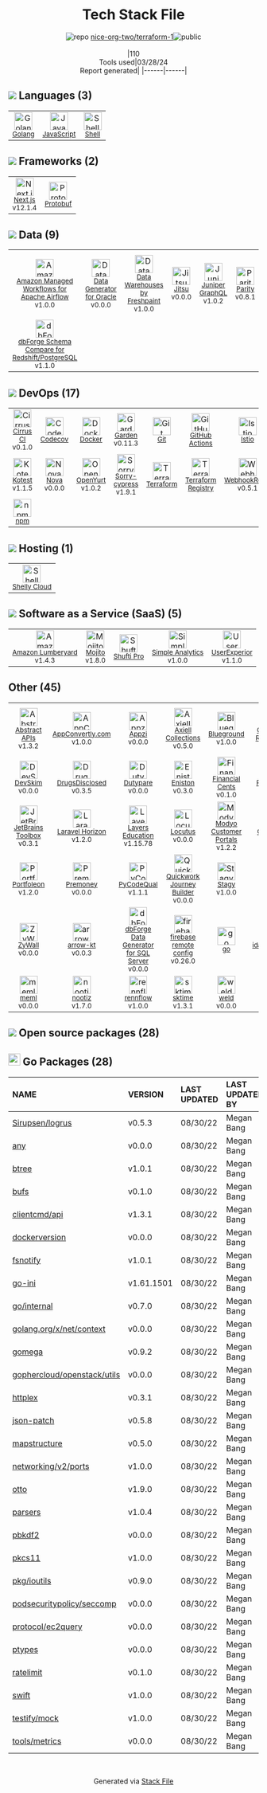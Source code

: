 <!--
&lt;--- Readme.md Snippet without images Start ---&gt;
## Tech Stack
nice-org-two/terraform-1 is built on the following main stack:

- [Golang](http://golang.org/) – Languages
- [JavaScript](https://developer.mozilla.org/en-US/docs/Web/JavaScript) – Languages
- [Shell](https://en.wikipedia.org/wiki/Shell_script) – Languages
- [Next.js](https://nextjs.org/) – Frameworks (Full Stack)
- [Protobuf](https://developers.google.com/protocol-buffers/) – Serialization Frameworks
- [Amazon Managed Workflows for Apache Airflow](https://aws.amazon.com/managed-workflows-for-apache-airflow/) – Workflow Manager
- [Data Generator for Oracle](https://www.devart.com/dbforge/oracle/data-generator/) – Database Tools
- [Data Warehouses by Freshpaint](https://www.freshpaint.io/product/warehouses) – Big Data as a Service
- [Jitsu](https://jitsu.com/) – Big Data as a Service
- [Juniper GraphQL](https://crates.io/crates/juniper) – GraphQL Tools
- [Parity](https://www.parity.io/) – Blockchain
- [Quickwork](https://quickwork.co/) – Workflow Manager
- [dbForge Query Builder for MySQL](https://www.devart.com/dbforge/mysql/querybuilder/) – Database Tools
- [dbForge Schema Compare for Redshift/PostgreSQL](https://www.devart.com/dbforge/postgresql/schemacompare/) – Database Tools
- [Cirrus CI](https://cirrus-ci.org/) – Continuous Integration
- [Codecov](https://codecov.io/) – Code Coverage
- [Docker](https://www.docker.com/) – Virtual Machine Platforms & Containers
- [Garden](https://garden.io/product/) – Container Tools
- [GitHub Actions](https://github.com/features/actions) – Continuous Integration
- [Istio](https://istio.io/) – Microservices Tools
- [JBehave](https://jbehave.org/) – Testing Frameworks
- [Kotest](https://kotest.io/) – Testing Frameworks
- [Nova](https://nova.app/) – Text Editor
- [OpenYurt](https://openyurt.io/en-us/) – Container Tools
- [Sorry-cypress](https://sorry-cypress.dev/) – Javascript Testing Framework
- [Terraform](https://www.terraform.io/) – Server Configuration and Automation
- [WebhookRelay](https://webhookrelay.com/) – localhost Tools
- [ZyXel](https://www.zyxel.com/us/en/) – Networking Hardware
- [Shelly Cloud](https://shellycloud.com/) – Platform as a Service
- [Amazon Lumberyard](https://aws.amazon.com/lumberyard/) – Game Development
- [Mojito](https://mojito.mx/) – A/B Testing Analytics
- [Shufti Pro](https://shuftipro.com/) – Identity Verification as a Service
- [Simple Analytics](https://simpleanalytics.com) – General Analytics
- [UserExperior](https://www.userexperior.com/) – Heatmap Analytics
- [Abstract APIs](https://www.abstractapi.com/) – Customer Information API
- [AppConvertly.com](https://www.appconvertly.com/) – Cross-Platform Mobile Tools
- [Appzi](https://www.appzi.com/) – Feedback Widget
- [Blueground](https://www.theblueground.com/) – Property Management
- [Content Discovery Feed](https://storychief.io/content-discovery) – Knowledge Management
- [DevSkim](https://github.com/microsoft/DevSkim) – Security
- [DrugsDisclosed](https://www.DrugsDisclosed.com) – Healthcare
- [Financial Cents](https://financial-cents.com/) – Accounting
- [Finder.io](https://finder.io/) – Email Validator
- [HelioHost](https://www.heliohost.org/) – Static Web Hosting
- [InVision Studio](https://www.invisionapp.com/studio) – Graphic Design
- [Modyo Customer Portals](https://www.modyo.com/solution/customer-portals) – Customer Profiles
- [PodRoom](https://www.podroom.live) – Customer Community
- [Portfoleon](https://www.portfoleon.com) – Project Management
- [Swiper Slider](https://swiperjs.com/) – Mobile UI Components
- [WSL](https://docs.microsoft.com/en-us/windows/wsl/about) – Operating Systems
- [sktime](https://www.sktime.org/en/latest/) – Machine Learning Tools

Full tech stack [here](/techstack.md)

&lt;--- Readme.md Snippet without images End ---&gt;

&lt;--- Readme.md Snippet with images Start ---&gt;
## Tech Stack
nice-org-two/terraform-1 is built on the following main stack:

- <img width='25' height='25' src='https://img.stackshare.io/service/1005/O6AczwfV_400x400.png' alt='Golang'/> [Golang](http://golang.org/) – Languages
- <img width='25' height='25' src='https://img.stackshare.io/service/1209/javascript.jpeg' alt='JavaScript'/> [JavaScript](https://developer.mozilla.org/en-US/docs/Web/JavaScript) – Languages
- <img width='25' height='25' src='https://img.stackshare.io/service/4631/default_c2062d40130562bdc836c13dbca02d318205a962.png' alt='Shell'/> [Shell](https://en.wikipedia.org/wiki/Shell_script) – Languages
- <img width='25' height='25' src='https://img.stackshare.io/service/5936/nextjs.png' alt='Next.js'/> [Next.js](https://nextjs.org/) – Frameworks (Full Stack)
- <img width='25' height='25' src='https://img.stackshare.io/service/4393/ma2jqJKH_400x400.png' alt='Protobuf'/> [Protobuf](https://developers.google.com/protocol-buffers/) – Serialization Frameworks
- <img width='25' height='25' src='https://img.stackshare.io/service/21799/default_c1b593d0eeac611b97edee3d68e1f785312c9914.png' alt='Amazon Managed Workflows for Apache Airflow'/> [Amazon Managed Workflows for Apache Airflow](https://aws.amazon.com/managed-workflows-for-apache-airflow/) – Workflow Manager
- <img width='25' height='25' src='https://img.stackshare.io/service/21191/default_1d21287b1234e1c633629cd5f671afd79b33b571.png' alt='Data Generator for Oracle'/> [Data Generator for Oracle](https://www.devart.com/dbforge/oracle/data-generator/) – Database Tools
- <img width='25' height='25' src='https://img.stackshare.io/service/21707/default_8a8dd7da278574d984423a5b59b816f079f8b5c9.png' alt='Data Warehouses by Freshpaint'/> [Data Warehouses by Freshpaint](https://www.freshpaint.io/product/warehouses) – Big Data as a Service
- <img width='25' height='25' src='https://img.stackshare.io/service/21529/default_7413c21e0ebfd8eea466763569e8f7defd17e93a.jpg' alt='Jitsu'/> [Jitsu](https://jitsu.com/) – Big Data as a Service
- <img width='25' height='25' src='https://img.stackshare.io/service/21838/default_f77f1e94d558e229a982490ddb0fc39a81ea2e84.png' alt='Juniper GraphQL'/> [Juniper GraphQL](https://crates.io/crates/juniper) – GraphQL Tools
- <img width='25' height='25' src='https://img.stackshare.io/service/21153/default_e7ffd9513374109d00c62e9730418f78ee0a8e91.jpg' alt='Parity'/> [Parity](https://www.parity.io/) – Blockchain
- <img width='25' height='25' src='https://img.stackshare.io/service/21122/default_1f970871c388438e737793ed23ce9b5099a178cf.jpg' alt='Quickwork'/> [Quickwork](https://quickwork.co/) – Workflow Manager
- <img width='25' height='25' src='https://img.stackshare.io/service/21197/default_8a0f32264df8a72e42495ce2cac4974819fe2aef.png' alt='dbForge Query Builder for MySQL'/> [dbForge Query Builder for MySQL](https://www.devart.com/dbforge/mysql/querybuilder/) – Database Tools
- <img width='25' height='25' src='https://img.stackshare.io/service/21199/default_fc2ebc762805baf8c27cb23feb12da62593659c2.png' alt='dbForge Schema Compare for Redshift/PostgreSQL'/> [dbForge Schema Compare for Redshift/PostgreSQL](https://www.devart.com/dbforge/postgresql/schemacompare/) – Database Tools
- <img width='25' height='25' src='https://img.stackshare.io/service/21405/default_606db6f1b72bbb18cb2ac7ffea643b8f1fcc4981.jpg' alt='Cirrus CI'/> [Cirrus CI](https://cirrus-ci.org/) – Continuous Integration
- <img width='25' height='25' src='https://img.stackshare.io/service/2673/Codecov_Mark_Circle_Pink.png' alt='Codecov'/> [Codecov](https://codecov.io/) – Code Coverage
- <img width='25' height='25' src='https://img.stackshare.io/service/586/n4u37v9t_400x400.png' alt='Docker'/> [Docker](https://www.docker.com/) – Virtual Machine Platforms & Containers
- <img width='25' height='25' src='https://img.stackshare.io/service/21618/default_263f520e84b3c6019908a8434d449c889855068c.jpg' alt='Garden'/> [Garden](https://garden.io/product/) – Container Tools
- <img width='25' height='25' src='https://img.stackshare.io/service/11563/actions.png' alt='GitHub Actions'/> [GitHub Actions](https://github.com/features/actions) – Continuous Integration
- <img width='25' height='25' src='https://img.stackshare.io/service/7028/AGpa5VZV.jpg' alt='Istio'/> [Istio](https://istio.io/) – Microservices Tools
- <img width='25' height='25' src='https://img.stackshare.io/service/21152/default_be7d0621c1cb8392534d70dac8830cce7a486fd0.png' alt='JBehave'/> [JBehave](https://jbehave.org/) – Testing Frameworks
- <img width='25' height='25' src='https://img.stackshare.io/service/21154/default_5b7922a99e2d777cabf7d8a9b4ba9ff0627eae82.png' alt='Kotest'/> [Kotest](https://kotest.io/) – Testing Frameworks
- <img width='25' height='25' src='https://img.stackshare.io/service/21144/default_5df18050fa89a70e2738ac6c3635d847664bb971.png' alt='Nova'/> [Nova](https://nova.app/) – Text Editor
- <img width='25' height='25' src='https://img.stackshare.io/service/21147/default_f869ec037993bd2c3967e7b605ca929be6bbf362.png' alt='OpenYurt'/> [OpenYurt](https://openyurt.io/en-us/) – Container Tools
- <img width='25' height='25' src='https://img.stackshare.io/service/21484/default_963b231bf851825f96921d525d274e8f0b342f21.png' alt='Sorry-cypress'/> [Sorry-cypress](https://sorry-cypress.dev/) – Javascript Testing Framework
- <img width='25' height='25' src='https://img.stackshare.io/service/1276/default_2316907c4199f912e2ed79cbdb99025c9e5e2665.png' alt='Terraform'/> [Terraform](https://www.terraform.io/) – Server Configuration and Automation
- <img width='25' height='25' src='https://img.stackshare.io/service/21215/default_398a368cd5622ee6529f23799af5d8f63b643e88.jpg' alt='WebhookRelay'/> [WebhookRelay](https://webhookrelay.com/) – localhost Tools
- <img width='25' height='25' src='https://img.stackshare.io/service/21126/default_82855a9a63ac94e02248a391b260a94acbafb41a.png' alt='ZyXel'/> [ZyXel](https://www.zyxel.com/us/en/) – Networking Hardware
- <img width='25' height='25' src='https://img.stackshare.io/service/666/X0g3ER4B.png' alt='Shelly Cloud'/> [Shelly Cloud](https://shellycloud.com/) – Platform as a Service
- <img width='25' height='25' src='https://img.stackshare.io/service/21759/default_5c53af6aae91062d807462815c519a7745aabf4d.png' alt='Amazon Lumberyard'/> [Amazon Lumberyard](https://aws.amazon.com/lumberyard/) – Game Development
- <img width='25' height='25' src='https://img.stackshare.io/service/21128/default_365d9038c30c48f50098c35273682af3bc86e218.png' alt='Mojito'/> [Mojito](https://mojito.mx/) – A/B Testing Analytics
- <img width='25' height='25' src='https://img.stackshare.io/service/21558/default_44cf04260e415c9c264c0736be65f267677c3097.png' alt='Shufti Pro'/> [Shufti Pro](https://shuftipro.com/) – Identity Verification as a Service
- <img width='25' height='25' src='https://img.stackshare.io/service/21298/default_3e94918409fb0890c50a99024c2b47b1df7577e3.jpg' alt='Simple Analytics'/> [Simple Analytics](https://simpleanalytics.com) – General Analytics
- <img width='25' height='25' src='https://img.stackshare.io/service/21784/default_4868b22639885f7e5ae55e012952ca11acc0da00.png' alt='UserExperior'/> [UserExperior](https://www.userexperior.com/) – Heatmap Analytics
- <img width='25' height='25' src='https://img.stackshare.io/service/21140/default_8a94513f1340db48c564130fc609b4ce3d010a76.png' alt='Abstract APIs'/> [Abstract APIs](https://www.abstractapi.com/) – Customer Information API
- <img width='25' height='25' src='https://img.stackshare.io/service/21546/default_9d8d550cb66354aaa97db11bda2dadc569edb8ec.png' alt='AppConvertly.com'/> [AppConvertly.com](https://www.appconvertly.com/) – Cross-Platform Mobile Tools
- <img width='25' height='25' src='https://img.stackshare.io/service/21120/default_ff503018433e4c15bd8f88f38f956808d71ae76e.jpg' alt='Appzi'/> [Appzi](https://www.appzi.com/) – Feedback Widget
- <img width='25' height='25' src='https://img.stackshare.io/service/21348/default_1708964b3ede87764620fdb8041cec7b4a275188.jpg' alt='Blueground'/> [Blueground](https://www.theblueground.com/) – Property Management
- <img width='25' height='25' src='https://img.stackshare.io/service/21138/default_1333cc334a57817c9ab69aeb76cfdcafe582056a.jpg' alt='Content Discovery Feed'/> [Content Discovery Feed](https://storychief.io/content-discovery) – Knowledge Management
- <img width='25' height='25' src='https://img.stackshare.io/service/21614/default_f257b5cc2726c89cbe3cb363b49fd1dbabdbd172.png' alt='DevSkim'/> [DevSkim](https://github.com/microsoft/DevSkim) – Security
- <img width='25' height='25' src='https://img.stackshare.io/service/21139/default_a91af1b38a50bbe8d5c2a2885d3add753139c68e.png' alt='DrugsDisclosed'/> [DrugsDisclosed](https://www.DrugsDisclosed.com) – Healthcare
- <img width='25' height='25' src='https://img.stackshare.io/service/21601/default_9e3ad30996dd9561abe373f7d6ad50535688c245.png' alt='Financial Cents'/> [Financial Cents](https://financial-cents.com/) – Accounting
- <img width='25' height='25' src='https://img.stackshare.io/service/21202/default_1d8852f33de7f06897c85459e95f0572c83aa76c.png' alt='Finder.io'/> [Finder.io](https://finder.io/) – Email Validator
- <img width='25' height='25' src='https://img.stackshare.io/service/21136/default_8b5bd108e202fe0a7dda1dd539928142a045abb3.jpg' alt='HelioHost'/> [HelioHost](https://www.heliohost.org/) – Static Web Hosting
- <img width='25' height='25' src='https://img.stackshare.io/service/21319/default_5b524a13b50d545f281f91ae8135508b36ce90be.jpg' alt='InVision Studio'/> [InVision Studio](https://www.invisionapp.com/studio) – Graphic Design
- <img width='25' height='25' src='https://img.stackshare.io/service/21315/default_499399dc690af0e91d379644dec00880e20c6f5a.png' alt='Modyo Customer Portals'/> [Modyo Customer Portals](https://www.modyo.com/solution/customer-portals) – Customer Profiles
- <img width='25' height='25' src='https://img.stackshare.io/service/21118/default_9a7a00fb1b5d7592ccf97fa29f819c3ea64179da.jpg' alt='PodRoom'/> [PodRoom](https://www.podroom.live) – Customer Community
- <img width='25' height='25' src='https://img.stackshare.io/service/21782/default_fcbbc5adc35ec5a0ba74910b4e7156d57c1d3155.jpg' alt='Portfoleon'/> [Portfoleon](https://www.portfoleon.com) – Project Management
- <img width='25' height='25' src='https://img.stackshare.io/service/21212/default_5a94ffae10b58d58b627f27e5c21cb4a919801c3.png' alt='Swiper Slider'/> [Swiper Slider](https://swiperjs.com/) – Mobile UI Components
- <img width='25' height='25' src='https://img.stackshare.io/service/21407/default_50834d775ade6b5f1b26a16b626ef3058b6ccf58.png' alt='WSL'/> [WSL](https://docs.microsoft.com/en-us/windows/wsl/about) – Operating Systems
- <img width='25' height='25' src='https://img.stackshare.io/service/21145/default_e666d7c3f53fbe0134f58c3072ae6af7c46cf562.jpg' alt='sktime'/> [sktime](https://www.sktime.org/en/latest/) – Machine Learning Tools

Full tech stack [here](/techstack.md)

&lt;--- Readme.md Snippet with images End ---&gt;
-->
<div align="center">

# Tech Stack File
![](https://img.stackshare.io/repo.svg "repo") [nice-org-two/terraform-1](https://github.com/nice-org-two/terraform-1)![](https://img.stackshare.io/public_badge.svg "public")
<br/><br/>
|110<br/>Tools used|03/28/24 <br/>Report generated|
|------|------|
</div>

## <img src='https://img.stackshare.io/languages.svg'/> Languages (3)
<table><tr>
  <td align='center'>
  <img width='36' height='36' src='https://img.stackshare.io/service/1005/O6AczwfV_400x400.png' alt='Golang'>
  <br>
  <sub><a href="http://golang.org/">Golang</a></sub>
  <br>
  <sub></sub>
</td>

<td align='center'>
  <img width='36' height='36' src='https://img.stackshare.io/service/1209/javascript.jpeg' alt='JavaScript'>
  <br>
  <sub><a href="https://developer.mozilla.org/en-US/docs/Web/JavaScript">JavaScript</a></sub>
  <br>
  <sub></sub>
</td>

<td align='center'>
  <img width='36' height='36' src='https://img.stackshare.io/service/4631/default_c2062d40130562bdc836c13dbca02d318205a962.png' alt='Shell'>
  <br>
  <sub><a href="https://en.wikipedia.org/wiki/Shell_script">Shell</a></sub>
  <br>
  <sub></sub>
</td>

</tr>
</table>

## <img src='https://img.stackshare.io/frameworks.svg'/> Frameworks (2)
<table><tr>
  <td align='center'>
  <img width='36' height='36' src='https://img.stackshare.io/service/5936/nextjs.png' alt='Next.js'>
  <br>
  <sub><a href="https://nextjs.org/">Next.js</a></sub>
  <br>
  <sub>v12.1.4</sub>
</td>

<td align='center'>
  <img width='36' height='36' src='https://img.stackshare.io/service/4393/ma2jqJKH_400x400.png' alt='Protobuf'>
  <br>
  <sub><a href="https://developers.google.com/protocol-buffers/">Protobuf</a></sub>
  <br>
  <sub></sub>
</td>

</tr>
</table>

## <img src='https://img.stackshare.io/databases.svg'/> Data (9)
<table><tr>
  <td align='center'>
  <img width='36' height='36' src='https://img.stackshare.io/service/21799/default_c1b593d0eeac611b97edee3d68e1f785312c9914.png' alt='Amazon Managed Workflows for Apache Airflow'>
  <br>
  <sub><a href="https://aws.amazon.com/managed-workflows-for-apache-airflow/">Amazon Managed Workflows for Apache Airflow</a></sub>
  <br>
  <sub>v1.0.0</sub>
</td>

<td align='center'>
  <img width='36' height='36' src='https://img.stackshare.io/service/21191/default_1d21287b1234e1c633629cd5f671afd79b33b571.png' alt='Data Generator for Oracle'>
  <br>
  <sub><a href="https://www.devart.com/dbforge/oracle/data-generator/">Data Generator for Oracle</a></sub>
  <br>
  <sub>v0.0.0</sub>
</td>

<td align='center'>
  <img width='36' height='36' src='https://img.stackshare.io/service/21707/default_8a8dd7da278574d984423a5b59b816f079f8b5c9.png' alt='Data Warehouses by Freshpaint'>
  <br>
  <sub><a href="https://www.freshpaint.io/product/warehouses">Data Warehouses by Freshpaint</a></sub>
  <br>
  <sub>v1.0.0</sub>
</td>

<td align='center'>
  <img width='36' height='36' src='https://img.stackshare.io/service/21529/default_7413c21e0ebfd8eea466763569e8f7defd17e93a.jpg' alt='Jitsu'>
  <br>
  <sub><a href="https://jitsu.com/">Jitsu</a></sub>
  <br>
  <sub>v0.0.0</sub>
</td>

<td align='center'>
  <img width='36' height='36' src='https://img.stackshare.io/service/21838/default_f77f1e94d558e229a982490ddb0fc39a81ea2e84.png' alt='Juniper GraphQL'>
  <br>
  <sub><a href="https://crates.io/crates/juniper">Juniper GraphQL</a></sub>
  <br>
  <sub>v1.0.2</sub>
</td>

<td align='center'>
  <img width='36' height='36' src='https://img.stackshare.io/service/21153/default_e7ffd9513374109d00c62e9730418f78ee0a8e91.jpg' alt='Parity'>
  <br>
  <sub><a href="https://www.parity.io/">Parity</a></sub>
  <br>
  <sub>v0.8.1</sub>
</td>

<td align='center'>
  <img width='36' height='36' src='https://img.stackshare.io/service/21122/default_1f970871c388438e737793ed23ce9b5099a178cf.jpg' alt='Quickwork'>
  <br>
  <sub><a href="https://quickwork.co/">Quickwork</a></sub>
  <br>
  <sub>v1.1.0</sub>
</td>

<td align='center'>
  <img width='36' height='36' src='https://img.stackshare.io/service/21197/default_8a0f32264df8a72e42495ce2cac4974819fe2aef.png' alt='dbForge Query Builder for MySQL'>
  <br>
  <sub><a href="https://www.devart.com/dbforge/mysql/querybuilder/">dbForge Query Builder for MySQL</a></sub>
  <br>
  <sub>v0.1.0</sub>
</td>

</tr>
<tr>
  <td align='center'>
  <img width='36' height='36' src='https://img.stackshare.io/service/21199/default_fc2ebc762805baf8c27cb23feb12da62593659c2.png' alt='dbForge Schema Compare for Redshift/PostgreSQL'>
  <br>
  <sub><a href="https://www.devart.com/dbforge/postgresql/schemacompare/">dbForge Schema Compare for Redshift/PostgreSQL</a></sub>
  <br>
  <sub>v1.1.0</sub>
</td>

</tr>
</table>

## <img src='https://img.stackshare.io/devops.svg'/> DevOps (17)
<table><tr>
  <td align='center'>
  <img width='36' height='36' src='https://img.stackshare.io/service/21405/default_606db6f1b72bbb18cb2ac7ffea643b8f1fcc4981.jpg' alt='Cirrus CI'>
  <br>
  <sub><a href="https://cirrus-ci.org/">Cirrus CI</a></sub>
  <br>
  <sub>v0.1.0</sub>
</td>

<td align='center'>
  <img width='36' height='36' src='https://img.stackshare.io/service/2673/Codecov_Mark_Circle_Pink.png' alt='Codecov'>
  <br>
  <sub><a href="https://codecov.io/">Codecov</a></sub>
  <br>
  <sub></sub>
</td>

<td align='center'>
  <img width='36' height='36' src='https://img.stackshare.io/service/586/n4u37v9t_400x400.png' alt='Docker'>
  <br>
  <sub><a href="https://www.docker.com/">Docker</a></sub>
  <br>
  <sub></sub>
</td>

<td align='center'>
  <img width='36' height='36' src='https://img.stackshare.io/service/21618/default_263f520e84b3c6019908a8434d449c889855068c.jpg' alt='Garden'>
  <br>
  <sub><a href="https://garden.io/product/">Garden</a></sub>
  <br>
  <sub>v0.11.3</sub>
</td>

<td align='center'>
  <img width='36' height='36' src='https://img.stackshare.io/service/1046/git.png' alt='Git'>
  <br>
  <sub><a href="http://git-scm.com/">Git</a></sub>
  <br>
  <sub></sub>
</td>

<td align='center'>
  <img width='36' height='36' src='https://img.stackshare.io/service/11563/actions.png' alt='GitHub Actions'>
  <br>
  <sub><a href="https://github.com/features/actions">GitHub Actions</a></sub>
  <br>
  <sub></sub>
</td>

<td align='center'>
  <img width='36' height='36' src='https://img.stackshare.io/service/7028/AGpa5VZV.jpg' alt='Istio'>
  <br>
  <sub><a href="https://istio.io/">Istio</a></sub>
  <br>
  <sub></sub>
</td>

<td align='center'>
  <img width='36' height='36' src='https://img.stackshare.io/service/21152/default_be7d0621c1cb8392534d70dac8830cce7a486fd0.png' alt='JBehave'>
  <br>
  <sub><a href="https://jbehave.org/">JBehave</a></sub>
  <br>
  <sub>v0.0.0</sub>
</td>

</tr>
<tr>
  <td align='center'>
  <img width='36' height='36' src='https://img.stackshare.io/service/21154/default_5b7922a99e2d777cabf7d8a9b4ba9ff0627eae82.png' alt='Kotest'>
  <br>
  <sub><a href="https://kotest.io/">Kotest</a></sub>
  <br>
  <sub>v1.1.5</sub>
</td>

<td align='center'>
  <img width='36' height='36' src='https://img.stackshare.io/service/21144/default_5df18050fa89a70e2738ac6c3635d847664bb971.png' alt='Nova'>
  <br>
  <sub><a href="https://nova.app/">Nova</a></sub>
  <br>
  <sub>v0.0.0</sub>
</td>

<td align='center'>
  <img width='36' height='36' src='https://img.stackshare.io/service/21147/default_f869ec037993bd2c3967e7b605ca929be6bbf362.png' alt='OpenYurt'>
  <br>
  <sub><a href="https://openyurt.io/en-us/">OpenYurt</a></sub>
  <br>
  <sub>v1.0.2</sub>
</td>

<td align='center'>
  <img width='36' height='36' src='https://img.stackshare.io/service/21484/default_963b231bf851825f96921d525d274e8f0b342f21.png' alt='Sorry-cypress'>
  <br>
  <sub><a href="https://sorry-cypress.dev/">Sorry-cypress</a></sub>
  <br>
  <sub>v1.9.1</sub>
</td>

<td align='center'>
  <img width='36' height='36' src='https://img.stackshare.io/service/1276/default_2316907c4199f912e2ed79cbdb99025c9e5e2665.png' alt='Terraform'>
  <br>
  <sub><a href="https://www.terraform.io/">Terraform</a></sub>
  <br>
  <sub></sub>
</td>

<td align='center'>
  <img width='36' height='36' src='https://img.stackshare.io/package_manager/49093/default_cdf079d244bded073d455911e6ce679abb1b77ab.png' alt='Terraform Registry'>
  <br>
  <sub><a href="https://registry.terraform.io/">Terraform Registry</a></sub>
  <br>
  <sub></sub>
</td>

<td align='center'>
  <img width='36' height='36' src='https://img.stackshare.io/service/21215/default_398a368cd5622ee6529f23799af5d8f63b643e88.jpg' alt='WebhookRelay'>
  <br>
  <sub><a href="https://webhookrelay.com/">WebhookRelay</a></sub>
  <br>
  <sub>v0.5.1</sub>
</td>

<td align='center'>
  <img width='36' height='36' src='https://img.stackshare.io/service/21126/default_82855a9a63ac94e02248a391b260a94acbafb41a.png' alt='ZyXel'>
  <br>
  <sub><a href="https://www.zyxel.com/us/en/">ZyXel</a></sub>
  <br>
  <sub>v0.0.0</sub>
</td>

</tr>
<tr>
  <td align='center'>
  <img width='36' height='36' src='https://img.stackshare.io/service/1120/lejvzrnlpb308aftn31u.png' alt='npm'>
  <br>
  <sub><a href="https://www.npmjs.com/">npm</a></sub>
  <br>
  <sub></sub>
</td>

</tr>
</table>

## <img src='https://img.stackshare.io/hosting.svg'/> Hosting (1)
<table><tr>
  <td align='center'>
  <img width='36' height='36' src='https://img.stackshare.io/service/666/X0g3ER4B.png' alt='Shelly Cloud'>
  <br>
  <sub><a href="https://shellycloud.com/">Shelly Cloud</a></sub>
  <br>
  <sub></sub>
</td>

</tr>
</table>

## <img src='https://img.stackshare.io/saas.svg'/> Software as a Service (SaaS) (5)
<table><tr>
  <td align='center'>
  <img width='36' height='36' src='https://img.stackshare.io/service/21759/default_5c53af6aae91062d807462815c519a7745aabf4d.png' alt='Amazon Lumberyard'>
  <br>
  <sub><a href="https://aws.amazon.com/lumberyard/">Amazon Lumberyard</a></sub>
  <br>
  <sub>v1.4.3</sub>
</td>

<td align='center'>
  <img width='36' height='36' src='https://img.stackshare.io/service/21128/default_365d9038c30c48f50098c35273682af3bc86e218.png' alt='Mojito'>
  <br>
  <sub><a href="https://mojito.mx/">Mojito</a></sub>
  <br>
  <sub>v1.8.0</sub>
</td>

<td align='center'>
  <img width='36' height='36' src='https://img.stackshare.io/service/21558/default_44cf04260e415c9c264c0736be65f267677c3097.png' alt='Shufti Pro'>
  <br>
  <sub><a href="https://shuftipro.com/">Shufti Pro</a></sub>
  <br>
  <sub></sub>
</td>

<td align='center'>
  <img width='36' height='36' src='https://img.stackshare.io/service/21298/default_3e94918409fb0890c50a99024c2b47b1df7577e3.jpg' alt='Simple Analytics'>
  <br>
  <sub><a href="https://simpleanalytics.com">Simple Analytics</a></sub>
  <br>
  <sub>v1.0.0</sub>
</td>

<td align='center'>
  <img width='36' height='36' src='https://img.stackshare.io/service/21784/default_4868b22639885f7e5ae55e012952ca11acc0da00.png' alt='UserExperior'>
  <br>
  <sub><a href="https://www.userexperior.com/">UserExperior</a></sub>
  <br>
  <sub>v1.1.0</sub>
</td>

</tr>
</table>

## Other (45)
<table><tr>
  <td align='center'>
  <img width='36' height='36' src='https://img.stackshare.io/service/21140/default_8a94513f1340db48c564130fc609b4ce3d010a76.png' alt='Abstract APIs'>
  <br>
  <sub><a href="https://www.abstractapi.com/">Abstract APIs</a></sub>
  <br>
  <sub>v1.3.2</sub>
</td>

<td align='center'>
  <img width='36' height='36' src='https://img.stackshare.io/service/21546/default_9d8d550cb66354aaa97db11bda2dadc569edb8ec.png' alt='AppConvertly.com'>
  <br>
  <sub><a href="https://www.appconvertly.com/">AppConvertly.com</a></sub>
  <br>
  <sub>v1.0.0</sub>
</td>

<td align='center'>
  <img width='36' height='36' src='https://img.stackshare.io/service/21120/default_ff503018433e4c15bd8f88f38f956808d71ae76e.jpg' alt='Appzi'>
  <br>
  <sub><a href="https://www.appzi.com/">Appzi</a></sub>
  <br>
  <sub>v0.0.0</sub>
</td>

<td align='center'>
  <img width='36' height='36' src='https://img.stackshare.io/service/21203/default_e83656254ceca8a19a90cf2e6b31c38ba31a23bb.png' alt='Axiell Collections'>
  <br>
  <sub><a href="https://www.axiell.com/solutions/product/axiell-collections/">Axiell Collections</a></sub>
  <br>
  <sub>v0.5.0</sub>
</td>

<td align='center'>
  <img width='36' height='36' src='https://img.stackshare.io/service/21348/default_1708964b3ede87764620fdb8041cec7b4a275188.jpg' alt='Blueground'>
  <br>
  <sub><a href="https://www.theblueground.com/">Blueground</a></sub>
  <br>
  <sub>v1.0.0</sub>
</td>

<td align='center'>
  <img width='36' height='36' src='https://img.stackshare.io/service/21845/default_68651d778c8418423d985b3864a908913648b92c.png' alt='CALIPIO Recorder'>
  <br>
  <sub><a href="https://recorder.calipio.com">CALIPIO Recorder</a></sub>
  <br>
  <sub>v1.0.0</sub>
</td>

<td align='center'>
  <img width='36' height='36' src='https://img.stackshare.io/service/21737/default_4315d5471752ca1edfed1da3b3623ae92984a393.png' alt='Clutch.io'>
  <br>
  <sub><a href="Https://clutch.io ">Clutch.io</a></sub>
  <br>
  <sub>v0.4.0</sub>
</td>

<td align='center'>
  <img width='36' height='36' src='https://img.stackshare.io/service/21138/default_1333cc334a57817c9ab69aeb76cfdcafe582056a.jpg' alt='Content Discovery Feed'>
  <br>
  <sub><a href="https://storychief.io/content-discovery">Content Discovery Feed</a></sub>
  <br>
  <sub>v0.0.0</sub>
</td>

</tr>
<tr>
  <td align='center'>
  <img width='36' height='36' src='https://img.stackshare.io/service/21614/default_f257b5cc2726c89cbe3cb363b49fd1dbabdbd172.png' alt='DevSkim'>
  <br>
  <sub><a href="https://github.com/microsoft/DevSkim">DevSkim</a></sub>
  <br>
  <sub>v0.0.0</sub>
</td>

<td align='center'>
  <img width='36' height='36' src='https://img.stackshare.io/service/21139/default_a91af1b38a50bbe8d5c2a2885d3add753139c68e.png' alt='DrugsDisclosed'>
  <br>
  <sub><a href="https://www.DrugsDisclosed.com">DrugsDisclosed</a></sub>
  <br>
  <sub>v0.3.5</sub>
</td>

<td align='center'>
  <img width='36' height='36' src='https://img.stackshare.io/service/21119/default_7d7cdfe126e00b141809117af1af8ba177913dc4.png' alt='Dutypare'>
  <br>
  <sub><a href="https://dutypare.com">Dutypare</a></sub>
  <br>
  <sub>v0.0.0</sub>
</td>

<td align='center'>
  <img width='36' height='36' src='https://img.stackshare.io/service/21626/default_c0fde59b2b87032b98232418403c06ab20941ac3.png' alt='Eniston'>
  <br>
  <sub><a href="https://eniston.io">Eniston</a></sub>
  <br>
  <sub>v0.3.0</sub>
</td>

<td align='center'>
  <img width='36' height='36' src='https://img.stackshare.io/service/21601/default_9e3ad30996dd9561abe373f7d6ad50535688c245.png' alt='Financial Cents'>
  <br>
  <sub><a href="https://financial-cents.com/">Financial Cents</a></sub>
  <br>
  <sub>v0.1.0</sub>
</td>

<td align='center'>
  <img width='36' height='36' src='https://img.stackshare.io/service/21202/default_1d8852f33de7f06897c85459e95f0572c83aa76c.png' alt='Finder.io'>
  <br>
  <sub><a href="https://finder.io/">Finder.io</a></sub>
  <br>
  <sub>v0.0.0</sub>
</td>

<td align='center'>
  <img width='36' height='36' src='https://img.stackshare.io/service/21136/default_8b5bd108e202fe0a7dda1dd539928142a045abb3.jpg' alt='HelioHost'>
  <br>
  <sub><a href="https://www.heliohost.org/">HelioHost</a></sub>
  <br>
  <sub>v0.5.0</sub>
</td>

<td align='center'>
  <img width='36' height='36' src='https://img.stackshare.io/service/21319/default_5b524a13b50d545f281f91ae8135508b36ce90be.jpg' alt='InVision Studio'>
  <br>
  <sub><a href="https://www.invisionapp.com/studio">InVision Studio</a></sub>
  <br>
  <sub>v0.5.0</sub>
</td>

</tr>
<tr>
  <td align='center'>
  <img width='36' height='36' src='https://img.stackshare.io/service/21159/default_15d84d743a05c34a32cfd8708e7ef1266d0c4b77.png' alt='JetBrains Toolbox'>
  <br>
  <sub><a href="https://www.jetbrains.com/lp/toolbox/">JetBrains Toolbox</a></sub>
  <br>
  <sub>v0.3.1</sub>
</td>

<td align='center'>
  <img width='36' height='36' src='https://img.stackshare.io/service/21156/default_6d2d8b3cae9a903e4a34054ca1111e74abdae434.png' alt='Laravel Horizon'>
  <br>
  <sub><a href="https://laravel.com/docs/master/horizon">Laravel Horizon</a></sub>
  <br>
  <sub>v1.2.0</sub>
</td>

<td align='center'>
  <img width='36' height='36' src='https://img.stackshare.io/service/21161/default_8b04c9d4f8310a7ae636d0b92fdd9fd925afe181.png' alt='Layers Education'>
  <br>
  <sub><a href="https://layers.education/">Layers Education</a></sub>
  <br>
  <sub>v1.15.78</sub>
</td>

<td align='center'>
  <img width='36' height='36' src='https://img.stackshare.io/service/21474/default_60765f03bff1080a9412e449db13636b317c3cb6.png' alt='Locutus'>
  <br>
  <sub><a href="https://locutus.io/">Locutus</a></sub>
  <br>
  <sub>v0.0.0</sub>
</td>

<td align='center'>
  <img width='36' height='36' src='https://img.stackshare.io/service/21315/default_499399dc690af0e91d379644dec00880e20c6f5a.png' alt='Modyo Customer Portals'>
  <br>
  <sub><a href="https://www.modyo.com/solution/customer-portals">Modyo Customer Portals</a></sub>
  <br>
  <sub>v1.2.2</sub>
</td>

<td align='center'>
  <img width='36' height='36' src='https://img.stackshare.io/service/21651/default_9a3d2b24ff68521a199b799149b8c1415f5be9fc.png' alt='OGCAPI'>
  <br>
  <sub><a href="https://ogcapi.ogc.org/">OGCAPI</a></sub>
  <br>
  <sub>v1.1.1</sub>
</td>

<td align='center'>
  <img width='36' height='36' src='https://img.stackshare.io/service/21931/default_4ca7826f0adcaa1d0edab80159dce2b16e06c99c.png' alt='Outflash'>
  <br>
  <sub><a href="https://outflash.xyz">Outflash</a></sub>
  <br>
  <sub>v1.66.2</sub>
</td>

<td align='center'>
  <img width='36' height='36' src='https://img.stackshare.io/service/21118/default_9a7a00fb1b5d7592ccf97fa29f819c3ea64179da.jpg' alt='PodRoom'>
  <br>
  <sub><a href="https://www.podroom.live">PodRoom</a></sub>
  <br>
  <sub>v2.2.1</sub>
</td>

</tr>
<tr>
  <td align='center'>
  <img width='36' height='36' src='https://img.stackshare.io/service/21782/default_fcbbc5adc35ec5a0ba74910b4e7156d57c1d3155.jpg' alt='Portfoleon'>
  <br>
  <sub><a href="https://www.portfoleon.com">Portfoleon</a></sub>
  <br>
  <sub>v1.2.0</sub>
</td>

<td align='center'>
  <img width='36' height='36' src='https://img.stackshare.io/service/21979/default_24bbcf294ee17f543d648d572c9478f29023bef4.png' alt='Premoney'>
  <br>
  <sub><a href="https://premoney.xyz">Premoney</a></sub>
  <br>
  <sub>v0.0.0</sub>
</td>

<td align='center'>
  <img width='36' height='36' src='https://img.stackshare.io/service/21246/default_ea396f63a8974b2c19460a4ea524ea4c3a3a110f.png' alt='PyCodeQual'>
  <br>
  <sub><a href="https://pycodequ.al/i">PyCodeQual</a></sub>
  <br>
  <sub>v1.1.1</sub>
</td>

<td align='center'>
  <img width='36' height='36' src='https://img.stackshare.io/service/21121/default_682895d4f0a2777cec582ef7c7f20fd167c1ce11.png' alt='Quickwork Journey Builder'>
  <br>
  <sub><a href="https://automation.quickwork.co/#/">Quickwork Journey Builder</a></sub>
  <br>
  <sub>v0.0.0</sub>
</td>

<td align='center'>
  <img width='36' height='36' src='https://img.stackshare.io/service/21471/default_e6a21c3094795c651f23af890e15de225b38ebb2.png' alt='Stagy'>
  <br>
  <sub><a href="https://stagy.dev/">Stagy</a></sub>
  <br>
  <sub>v1.0.0</sub>
</td>

<td align='center'>
  <img width='36' height='36' src='https://img.stackshare.io/service/21212/default_5a94ffae10b58d58b627f27e5c21cb4a919801c3.png' alt='Swiper Slider'>
  <br>
  <sub><a href="https://swiperjs.com/">Swiper Slider</a></sub>
  <br>
  <sub>v0.0.0</sub>
</td>

<td align='center'>
  <img width='36' height='36' src='https://img.stackshare.io/service/21841/default_b5a2e282bf6a607a5275246db8d4b596cc0b794e.png' alt='Upfeed'>
  <br>
  <sub><a href="https://www.upfeed.co/">Upfeed</a></sub>
  <br>
  <sub>v1.6.2</sub>
</td>

<td align='center'>
  <img width='36' height='36' src='https://img.stackshare.io/service/21407/default_50834d775ade6b5f1b26a16b626ef3058b6ccf58.png' alt='WSL'>
  <br>
  <sub><a href="https://docs.microsoft.com/en-us/windows/wsl/about">WSL</a></sub>
  <br>
  <sub>v1.11.2</sub>
</td>

</tr>
<tr>
  <td align='center'>
  <img width='36' height='36' src='https://img.stackshare.io/service/21125/default_a37b436cb360d7db5c0521e74ebeb8e50f8ffc58.png' alt='ZyWall'>
  <br>
  <sub><a href="https://www.zyxel.com/us/en">ZyWall</a></sub>
  <br>
  <sub>v0.0.0</sub>
</td>

<td align='center'>
  <img width='36' height='36' src='https://img.stackshare.io/service/21132/default_742c3d430f39b43d45c52805a75a9334d7d97a18.png' alt='arrow-kt'>
  <br>
  <sub><a href="https://arrow-kt.io">arrow-kt</a></sub>
  <br>
  <sub>v0.0.3</sub>
</td>

<td align='center'>
  <img width='36' height='36' src='https://img.stackshare.io/service/21180/default_ea71b530d72efa192bf97c176bd3823d8911a9d8.png' alt='dbForge Data Generator for SQL Server'>
  <br>
  <sub><a href="https://www.devart.com/dbforge/sql/data-generator/">dbForge Data Generator for SQL Server</a></sub>
  <br>
  <sub>v0.0.0</sub>
</td>

<td align='center'>
  <img width='36' height='36' src='https://img.stackshare.io/service/21151/default_694421a607ee3b50a4add2e20d781a7ad15ab0b4.png' alt='firebase remote config'>
  <br>
  <sub><a href="https://firebase.google.com/docs/remote-config">firebase remote config</a></sub>
  <br>
  <sub>v0.26.0</sub>
</td>

<td align='center'>
  <img width='36' height='36' src='https://img.stackshare.io/service/3458/v02jhlxou71qagr6mwet_normal.png' alt='go '>
  <br>
  <sub><a href="https://golang.org/">go </a></sub>
  <br>
  <sub></sub>
</td>

<td align='center'>
  <img width='36' height='36' src='https://img.stackshare.io/service/22044/default_4cde671a75324011a3bc8f613c1b156a9675d55f.png' alt='idashboard'>
  <br>
  <sub><a href="https://www.idashboards.com/">idashboard</a></sub>
  <br>
  <sub>v1.0.0</sub>
</td>

<td align='center'>
  <img width='36' height='36' src='https://img.stackshare.io/service/22007/default_6156425c0f865da72cc663ac48c25da8545c40ab.png' alt='indexer.express'>
  <br>
  <sub><a href="https://indexer.express/">indexer.express</a></sub>
  <br>
  <sub>v0.3.0</sub>
</td>

<td align='center'>
  <img width='36' height='36' src='https://img.stackshare.io/service/21240/default_f752ec7f084669cc7a76c7c2a6ec3c8580de2c8a.png' alt='koalas'>
  <br>
  <sub><a href="https://koalas.readthedocs.io/">koalas</a></sub>
  <br>
  <sub>v0.9.1</sub>
</td>

</tr>
<tr>
  <td align='center'>
  <img width='36' height='36' src='https://img.stackshare.io/service/22004/default_50abed759307f52ce2c594a4b0d1deb1999a4b99.png' alt='meml'>
  <br>
  <sub><a href="https://github.com/fivnex/meml">meml</a></sub>
  <br>
  <sub>v0.0.0</sub>
</td>

<td align='center'>
  <img width='36' height='36' src='https://img.stackshare.io/service/21170/default_f061e6941a00ef2eeb5954eb77a48b7f6626fd91.png' alt='nootiz'>
  <br>
  <sub><a href="https://www.nootiz.com/en/">nootiz</a></sub>
  <br>
  <sub>v1.7.0</sub>
</td>

<td align='center'>
  <img width='36' height='36' src='https://img.stackshare.io/service/21201/default_80012ffc0fdda5946338789250eab4bd462bfa97.png' alt='rennflow'>
  <br>
  <sub><a href="https://rennflow.com">rennflow</a></sub>
  <br>
  <sub>v1.0.0</sub>
</td>

<td align='center'>
  <img width='36' height='36' src='https://img.stackshare.io/service/21145/default_e666d7c3f53fbe0134f58c3072ae6af7c46cf562.jpg' alt='sktime'>
  <br>
  <sub><a href="https://www.sktime.org/en/latest/">sktime</a></sub>
  <br>
  <sub>v1.3.1</sub>
</td>

<td align='center'>
  <img width='36' height='36' src='https://img.stackshare.io/service/21476/default_9351a4df1d1f3f6c75972a2db50a4242991b5d4d.png' alt='weld'>
  <br>
  <sub><a href="https://weld.cdi-spec.org/">weld</a></sub>
  <br>
  <sub>v0.0.0</sub>
</td>

</tr>
</table>


## <img src='https://img.stackshare.io/group.svg' /> Open source packages (28)</h2>

## <img width='24' height='24' src='https://img.stackshare.io/service/21112/default_1346bbda8fe03e4dce5601323a3ca47a10c1ae36.png'/> Go Packages (28)

|NAME|VERSION|LAST UPDATED|LAST UPDATED BY|LICENSE|VULNERABILITIES|
|:------|:------|:------|:------|:------|:------|
|[Sirupsen/logrus](https://pkg.go.dev/github.com/fsouza/go-dockerclient/external/github.com/Sirupsen/logrus)|v0.5.3|08/30/22|Megan Bang |BSD-2-Clause|N/A|
|[any](https://pkg.go.dev/github.com/golang/protobuf/ptypes/any)|v0.0.0|08/30/22|Megan Bang |BSD-3-Clause|N/A|
|[btree](https://pkg.go.dev/github.com/google/btree)|v1.0.1|08/30/22|Megan Bang |Apache-2.0|N/A|
|[bufs](https://pkg.go.dev/github.com/cznic/bufs)|v0.1.0|08/30/22|Megan Bang |BSD-3-Clause|N/A|
|[clientcmd/api](https://pkg.go.dev/k8s.io/kubernetes/pkg/client/unversioned/clientcmd/api)|v1.3.1|08/30/22|Megan Bang |Apache-2.0|N/A|
|[dockerversion](https://pkg.go.dev/github.com/docker/docker/dockerversion)|v0.0.0|08/30/22|Megan Bang |Apache-2.0|N/A|
|[fsnotify](https://pkg.go.dev/github.com/fsnotify/fsnotify)|v1.0.1|08/30/22|Megan Bang |BSD-3-Clause|N/A|
|[go-ini](https://pkg.go.dev/github.com/vaughan0/go-ini)|v1.61.1501|08/30/22|Megan Bang |MIT|N/A|
|[go/internal](https://pkg.go.dev/cloud.google.com/go/internal)|v0.7.0|08/30/22|Megan Bang |Apache-2.0|N/A|
|[golang.org/x/net/context](https://pkg.go.dev/github.com/fsouza/go-dockerclient/external/golang.org/x/net/context)|v0.0.0|08/30/22|Megan Bang |BSD-2-Clause|N/A|
|[gomega](https://pkg.go.dev/github.com/onsi/gomega)|v0.9.2|08/30/22|Megan Bang |MIT|N/A|
|[gophercloud/openstack/utils](https://pkg.go.dev/github.com/gophercloud/gophercloud/openstack/utils)|v0.0.0|08/30/22|Megan Bang |Other|N/A|
|[httplex](https://pkg.go.dev/golang.org/x/net/lex/httplex)|v0.3.1|08/30/22|Megan Bang |BSD-3-Clause|N/A|
|[json-patch](https://pkg.go.dev/github.com/evanphx/json-patch)|v0.5.8|08/30/22|Megan Bang |BSD-3-Clause|N/A|
|[mapstructure](https://pkg.go.dev/github.com/mitchellh/mapstructure)|v0.5.0|08/30/22|Megan Bang |MIT|N/A|
|[networking/v2/ports](https://pkg.go.dev/github.com/rackspace/gophercloud/openstack/networking/v2/ports)|v1.0.0|08/30/22|Megan Bang |Other|N/A|
|[otto](https://pkg.go.dev/github.com/robertkrimen/otto)|v1.9.0|08/30/22|Megan Bang |MIT|N/A|
|[parsers](https://pkg.go.dev/github.com/docker/docker/pkg/parsers)|v1.0.4|08/30/22|Megan Bang |Apache-2.0|N/A|
|[pbkdf2](https://pkg.go.dev/golang.org/x/crypto/pbkdf2)|v0.0.0|08/30/22|Megan Bang |BSD-3-Clause|N/A|
|[pkcs11](https://pkg.go.dev/github.com/miekg/pkcs11)|v1.0.0|08/30/22|Megan Bang |BSD-3-Clause|N/A|
|[pkg/ioutils](https://pkg.go.dev/github.com/fsouza/go-dockerclient/external/github.com/docker/docker/pkg/ioutils)|v0.9.0|08/30/22|Megan Bang |BSD-2-Clause|N/A|
|[podsecuritypolicy/seccomp](https://pkg.go.dev/k8s.io/kubernetes/pkg/security/podsecuritypolicy/seccomp)|v0.0.0|08/30/22|Megan Bang |Apache-2.0|N/A|
|[protocol/ec2query](https://pkg.go.dev/github.com/aws/aws-sdk-go/internal/protocol/ec2query)|v0.0.0|08/30/22|Megan Bang |Apache-2.0|N/A|
|[ptypes](https://pkg.go.dev/github.com/golang/protobuf/ptypes)|v0.0.0|08/30/22|Megan Bang |BSD-3-Clause|N/A|
|[ratelimit](https://pkg.go.dev/github.com/juju/ratelimit)|v0.1.0|08/30/22|Megan Bang |Other|N/A|
|[swift](https://pkg.go.dev/github.com/ncw/swift)|v1.0.0|08/30/22|Megan Bang |MIT|N/A|
|[testify/mock](https://pkg.go.dev/github.com/stretchr/testify/mock)|v1.0.0|08/30/22|Megan Bang |MIT|N/A|
|[tools/metrics](https://pkg.go.dev/k8s.io/client-go/tools/metrics)|v0.0.0|08/30/22|Megan Bang |Apache-2.0|N/A|

<br/>
<div align='center'>

Generated via [Stack File](https://github.com/marketplace/stack-file)
